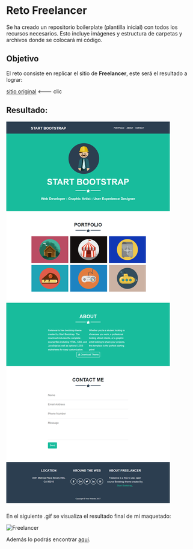 # Reto Freelancer

Se ha creado un repositorio boilerplate (plantilla
inicial) con todos los recursos necesarios. Esto incluye imágenes y
estructura de carpetas y archivos donde se colocará mi código.


## Objetivo

El reto consiste en replicar el sitio de **Freelancer**, este será el resultado
a lograr:

[sitio original](https://blackrockdigital.github.io/startbootstrap-freelancer/)
<--- clic

## Resultado:

![Maqueteado-Realizado](docs/maquetado.png)

 En el siguiente .gif se visualiza el resultado final de mi maquetado:
 
![Freelancer](docs/resultadofreelancer.gif)
 

 Además lo podrás encontrar [aqui](https://jessica2011.github.io/freelancer/).
